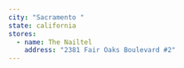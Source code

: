 ```yaml
---
city: "Sacramento "
state: california
stores:
  - name: The Nailtel
    address: "2381 Fair Oaks Boulevard #2"
---
```

